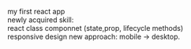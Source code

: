 my first react app  
newly acquired skill:  
  react class componnet (state,prop, lifecycle methods)  
  responsive design new approach: mobile -> desktop.  